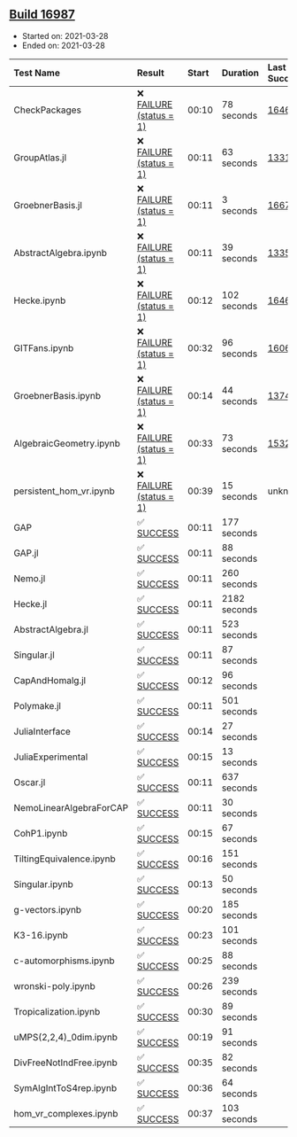 ## [Build 16987](https://oscarci.mathematik.uni-kl.de/job/oscar/16987/)

* Started on: 2021-03-28
* Ended on: 2021-03-28

| Test Name    | Result | Start | Duration | Last Success | First Failure |
|:-------------|:-------|:------|:---------|:-------------|:--------------|
| CheckPackages | ❌ [FAILURE (status = 1)](https://oscarci.mathematik.uni-kl.de/job/oscar/16987/artifact/logs/build-16987/CheckPackages.log) | 00:10 | 78 seconds | [16463](https://oscarci.mathematik.uni-kl.de/job/oscar/16463/) | [16464](https://oscarci.mathematik.uni-kl.de/job/oscar/16464/) |
| GroupAtlas.jl | ❌ [FAILURE (status = 1)](https://oscarci.mathematik.uni-kl.de/job/oscar/16987/artifact/logs/build-16987/GroupAtlas.jl.log) | 00:11 | 63 seconds | [13311](https://oscarci.mathematik.uni-kl.de/job/oscar/13311/) | [13312](https://oscarci.mathematik.uni-kl.de/job/oscar/13312/) |
| GroebnerBasis.jl | ❌ [FAILURE (status = 1)](https://oscarci.mathematik.uni-kl.de/job/oscar/16987/artifact/logs/build-16987/GroebnerBasis.jl.log) | 00:11 | 3 seconds | [16676](https://oscarci.mathematik.uni-kl.de/job/oscar/16676/) | [16677](https://oscarci.mathematik.uni-kl.de/job/oscar/16677/) |
| AbstractAlgebra.ipynb | ❌ [FAILURE (status = 1)](https://oscarci.mathematik.uni-kl.de/job/oscar/16987/artifact/logs/build-16987/AbstractAlgebra.ipynb.log) | 00:11 | 39 seconds | [13355](https://oscarci.mathematik.uni-kl.de/job/oscar/13355/) | [13356](https://oscarci.mathematik.uni-kl.de/job/oscar/13356/) |
| Hecke.ipynb | ❌ [FAILURE (status = 1)](https://oscarci.mathematik.uni-kl.de/job/oscar/16987/artifact/logs/build-16987/Hecke.ipynb.log) | 00:12 | 102 seconds | [16463](https://oscarci.mathematik.uni-kl.de/job/oscar/16463/) | [16464](https://oscarci.mathematik.uni-kl.de/job/oscar/16464/) |
| GITFans.ipynb | ❌ [FAILURE (status = 1)](https://oscarci.mathematik.uni-kl.de/job/oscar/16987/artifact/logs/build-16987/GITFans.ipynb.log) | 00:32 | 96 seconds | [16068](https://oscarci.mathematik.uni-kl.de/job/oscar/16068/) | [16069](https://oscarci.mathematik.uni-kl.de/job/oscar/16069/) |
| GroebnerBasis.ipynb | ❌ [FAILURE (status = 1)](https://oscarci.mathematik.uni-kl.de/job/oscar/16987/artifact/logs/build-16987/GroebnerBasis.ipynb.log) | 00:14 | 44 seconds | [13748](https://oscarci.mathematik.uni-kl.de/job/oscar/13748/) | [13749](https://oscarci.mathematik.uni-kl.de/job/oscar/13749/) |
| AlgebraicGeometry.ipynb | ❌ [FAILURE (status = 1)](https://oscarci.mathematik.uni-kl.de/job/oscar/16987/artifact/logs/build-16987/AlgebraicGeometry.ipynb.log) | 00:33 | 73 seconds | [15322](https://oscarci.mathematik.uni-kl.de/job/oscar/15322/) | [15323](https://oscarci.mathematik.uni-kl.de/job/oscar/15323/) |
| persistent_hom_vr.ipynb | ❌ [FAILURE (status = 1)](https://oscarci.mathematik.uni-kl.de/job/oscar/16987/artifact/logs/build-16987/persistent_hom_vr.ipynb.log) | 00:39 | 15 seconds | unknown | unknown |
| GAP | ✅ [SUCCESS](https://oscarci.mathematik.uni-kl.de/job/oscar/16987/artifact/logs/build-16987/GAP.log) | 00:11 | 177 seconds |  |  |
| GAP.jl | ✅ [SUCCESS](https://oscarci.mathematik.uni-kl.de/job/oscar/16987/artifact/logs/build-16987/GAP.jl.log) | 00:11 | 88 seconds |  |  |
| Nemo.jl | ✅ [SUCCESS](https://oscarci.mathematik.uni-kl.de/job/oscar/16987/artifact/logs/build-16987/Nemo.jl.log) | 00:11 | 260 seconds |  |  |
| Hecke.jl | ✅ [SUCCESS](https://oscarci.mathematik.uni-kl.de/job/oscar/16987/artifact/logs/build-16987/Hecke.jl.log) | 00:11 | 2182 seconds |  |  |
| AbstractAlgebra.jl | ✅ [SUCCESS](https://oscarci.mathematik.uni-kl.de/job/oscar/16987/artifact/logs/build-16987/AbstractAlgebra.jl.log) | 00:11 | 523 seconds |  |  |
| Singular.jl | ✅ [SUCCESS](https://oscarci.mathematik.uni-kl.de/job/oscar/16987/artifact/logs/build-16987/Singular.jl.log) | 00:11 | 87 seconds |  |  |
| CapAndHomalg.jl | ✅ [SUCCESS](https://oscarci.mathematik.uni-kl.de/job/oscar/16987/artifact/logs/build-16987/CapAndHomalg.jl.log) | 00:12 | 96 seconds |  |  |
| Polymake.jl | ✅ [SUCCESS](https://oscarci.mathematik.uni-kl.de/job/oscar/16987/artifact/logs/build-16987/Polymake.jl.log) | 00:11 | 501 seconds |  |  |
| JuliaInterface | ✅ [SUCCESS](https://oscarci.mathematik.uni-kl.de/job/oscar/16987/artifact/logs/build-16987/JuliaInterface.log) | 00:14 | 27 seconds |  |  |
| JuliaExperimental | ✅ [SUCCESS](https://oscarci.mathematik.uni-kl.de/job/oscar/16987/artifact/logs/build-16987/JuliaExperimental.log) | 00:15 | 13 seconds |  |  |
| Oscar.jl | ✅ [SUCCESS](https://oscarci.mathematik.uni-kl.de/job/oscar/16987/artifact/logs/build-16987/Oscar.jl.log) | 00:11 | 637 seconds |  |  |
| NemoLinearAlgebraForCAP | ✅ [SUCCESS](https://oscarci.mathematik.uni-kl.de/job/oscar/16987/artifact/logs/build-16987/NemoLinearAlgebraForCAP.log) | 00:11 | 30 seconds |  |  |
| CohP1.ipynb | ✅ [SUCCESS](https://oscarci.mathematik.uni-kl.de/job/oscar/16987/artifact/logs/build-16987/CohP1.ipynb.log) | 00:15 | 67 seconds |  |  |
| TiltingEquivalence.ipynb | ✅ [SUCCESS](https://oscarci.mathematik.uni-kl.de/job/oscar/16987/artifact/logs/build-16987/TiltingEquivalence.ipynb.log) | 00:16 | 151 seconds |  |  |
| Singular.ipynb | ✅ [SUCCESS](https://oscarci.mathematik.uni-kl.de/job/oscar/16987/artifact/logs/build-16987/Singular.ipynb.log) | 00:13 | 50 seconds |  |  |
| g-vectors.ipynb | ✅ [SUCCESS](https://oscarci.mathematik.uni-kl.de/job/oscar/16987/artifact/logs/build-16987/g-vectors.ipynb.log) | 00:20 | 185 seconds |  |  |
| K3-16.ipynb | ✅ [SUCCESS](https://oscarci.mathematik.uni-kl.de/job/oscar/16987/artifact/logs/build-16987/K3-16.ipynb.log) | 00:23 | 101 seconds |  |  |
| c-automorphisms.ipynb | ✅ [SUCCESS](https://oscarci.mathematik.uni-kl.de/job/oscar/16987/artifact/logs/build-16987/c-automorphisms.ipynb.log) | 00:25 | 88 seconds |  |  |
| wronski-poly.ipynb | ✅ [SUCCESS](https://oscarci.mathematik.uni-kl.de/job/oscar/16987/artifact/logs/build-16987/wronski-poly.ipynb.log) | 00:26 | 239 seconds |  |  |
| Tropicalization.ipynb | ✅ [SUCCESS](https://oscarci.mathematik.uni-kl.de/job/oscar/16987/artifact/logs/build-16987/Tropicalization.ipynb.log) | 00:30 | 89 seconds |  |  |
| uMPS(2,2,4)_0dim.ipynb | ✅ [SUCCESS](https://oscarci.mathematik.uni-kl.de/job/oscar/16987/artifact/logs/build-16987/uMPS-2-2-4-_0dim.ipynb.log) | 00:19 | 91 seconds |  |  |
| DivFreeNotIndFree.ipynb | ✅ [SUCCESS](https://oscarci.mathematik.uni-kl.de/job/oscar/16987/artifact/logs/build-16987/DivFreeNotIndFree.ipynb.log) | 00:35 | 82 seconds |  |  |
| SymAlgIntToS4rep.ipynb | ✅ [SUCCESS](https://oscarci.mathematik.uni-kl.de/job/oscar/16987/artifact/logs/build-16987/SymAlgIntToS4rep.ipynb.log) | 00:36 | 64 seconds |  |  |
| hom_vr_complexes.ipynb | ✅ [SUCCESS](https://oscarci.mathematik.uni-kl.de/job/oscar/16987/artifact/logs/build-16987/hom_vr_complexes.ipynb.log) | 00:37 | 103 seconds |  |  |
